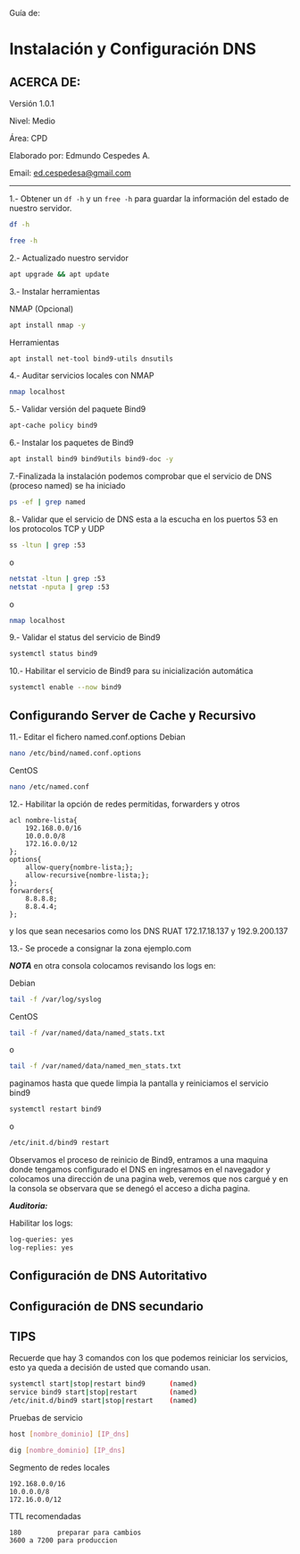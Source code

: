 Guía de:

# Instalación y Configuración DNS

## ACERCA DE:

Versión 1.0.1

Nivel: Medio

Área: CPD

Elaborado por: Edmundo Cespedes A.

Email: ed.cespedesa@gmail.com

---

1.- Obtener un `df -h` y un  `free -h` para guardar la información del estado de nuestro servidor.

```bash
df -h
```

```bash
free -h
```

2.- Actualizado nuestro servidor

```bash
apt upgrade && apt update
```

3.-  Instalar herramientas

NMAP (Opcional)

```bash
apt install nmap -y
```

Herramientas

```bash
apt install net-tool bind9-utils dnsutils
```

4.- Auditar servicios locales con NMAP

```bash
nmap localhost
```

5.- Validar versión del paquete Bind9

```bash
apt-cache policy bind9
```

6.- Instalar los paquetes de Bind9

```bash
apt install bind9 bind9utils bind9-doc -y
```

7.-Finalizada la instalación podemos comprobar que el servicio de DNS (proceso named) se ha iniciado

```bash
ps -ef | grep named
```

8.- Validar que el servicio de DNS esta a la escucha en los puertos 53 en los protocolos TCP y UDP
```bash
ss -ltun | grep :53
```

o

```bash
netstat -ltun | grep :53
netstat -nputa | grep :53
```

o

```bash
nmap localhost  
```

9.- Validar el status del servicio de Bind9
```bash
systemctl status bind9
```

10.- Habilitar el servicio de Bind9 para su inicialización automática

```bash
systemctl enable --now bind9
```

## Configurando Server de Cache y Recursivo

11.- Editar el fichero named.conf.options
Debian

```bash
nano /etc/bind/named.conf.options
```

CentOS
```bash
nano /etc/named.conf
```

12.- Habilitar la opción de redes permitidas, forwarders y otros

```config
acl nombre-lista{
    192.168.0.0/16
    10.0.0.0/8
    172.16.0.0/12    
};
options{
	allow-query{nombre-lista;};
	allow-recursive{nombre-lista;};
};
forwarders{
	8.8.8.8;
	8.8.4.4;
};
```

y los que sean necesarios como los DNS RUAT 172.17.18.137 y 192.9.200.137

13.- Se procede a consignar la zona ejemplo.com

***NOTA*** 
en otra consola colocamos revisando los logs en: 

Debian

```bash
tail -f /var/log/syslog
```

CentOS
```bash
tail -f /var/named/data/named_stats.txt
```

o

```bash
tail -f /var/named/data/named_men_stats.txt
```

paginamos hasta que quede limpia la pantalla y reiniciamos el servicio bind9 

```bash
systemctl restart bind9
```

o 

```bash
/etc/init.d/bind9 restart
```

Observamos el proceso de reinicio de Bind9, entramos a una maquina donde tengamos configurado el DNS en ingresamos en el navegador y colocamos una dirección de una pagina web, veremos que nos cargué y en la consola se observara que se denegó el acceso a dicha pagina.

***Auditoria:***

Habilitar los logs:

```bash
log-queries: yes
log-replies: yes
```

## Configuración de DNS Autoritativo



## Configuración de DNS secundario



## TIPS

Recuerde que hay 3 comandos con los que podemos reiniciar los servicios, esto ya queda a decisión de usted que comando usan.

```bash
systemctl start|stop|restart bind9 		(named)
service bind9 start|stop|restart   		(named)
/etc/init.d/bind9 start|stop|restart   	(named)
```

Pruebas de servicio

```bash
host [nombre_dominio] [IP_dns]
```

```bash
dig [nombre_dominio] [IP_dns]
```

Segmento de redes locales

```config
192.168.0.0/16
10.0.0.0/8
172.16.0.0/12
```

TTL recomendadas

```config
180 		preparar para cambios
3600 a 7200 para produccion
```

